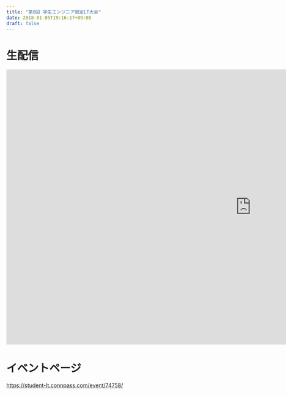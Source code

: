 ```yaml
---
title: "第8回 学生エンジニア限定LT大会"
date: 2018-01-05T19:16:17+09:00
draft: false
---
```


# 生配信
<iframe width="1280" height="720" src="https://www.youtube.com/embed/ZVABVKNd6X0" frameborder="0" allow="autoplay; encrypted-media" allowfullscreen></iframe>


# イベントページ
https://student-lt.connpass.com/event/74758/

